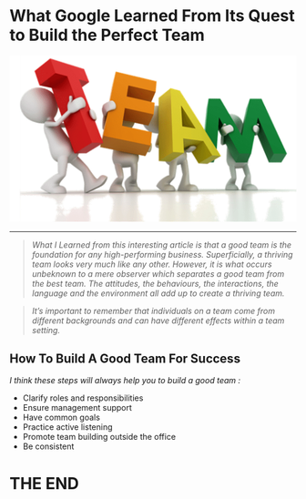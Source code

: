 # What Google Learned From Its Quest to Build the Perfect Team

![Team](images/Team.png)

__________________________________________


> *What I Learned from this interesting article is that a good team is the foundation for any high-performing business. Superficially, a thriving team looks very much like any other. However, it is what occurs unbeknown to a mere observer which separates a good team from the best team. The attitudes, the behaviours, the interactions, the language and the environment all add up to create a thriving team.*

 > *It’s important to remember that individuals on a team come from different backgrounds and can have different effects within a team setting.*



## How To Build A Good Team For Success

*I think these steps will always help you to build a good team :*

- Clarify roles and responsibilities
- Ensure management support
- Have common goals
- Practice active listening
- Promote team building outside the office
- Be consistent

# THE END
